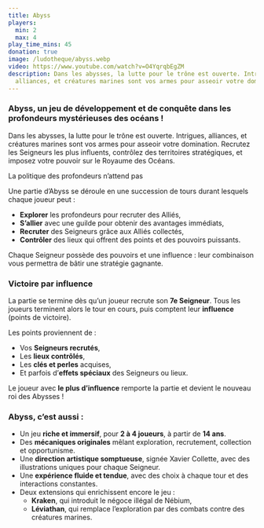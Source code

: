 ```yaml
---
title: Abyss
players:
  min: 2
  max: 4
play_time_mins: 45
donation: true
image: /ludotheque/abyss.webp
video: https://www.youtube.com/watch?v=O4YqrqbEgZM
description: Dans les abysses, la lutte pour le trône est ouverte. Intrigues,
  alliances, et créatures marines sont vos armes pour asseoir votre domination.
---
```


### **Abyss**, un jeu de développement et de conquête dans les profondeurs mystérieuses des océans !

Dans les abysses, la lutte pour le trône est ouverte. Intrigues, alliances, et créatures marines sont vos armes pour asseoir votre domination. Recrutez les Seigneurs les plus influents, contrôlez des territoires stratégiques, et imposez votre pouvoir sur le Royaume des Océans.

La politique des profondeurs n’attend pas

Une partie d’Abyss se déroule en une succession de tours durant lesquels chaque joueur peut :

- **Explorer** les profondeurs pour recruter des Alliés,
- **S’allier** avec une guilde pour obtenir des avantages immédiats,
- **Recruter** des Seigneurs grâce aux Alliés collectés,
- **Contrôler** des lieux qui offrent des points et des pouvoirs puissants.

Chaque Seigneur possède des pouvoirs et une influence : leur combinaison vous permettra de bâtir une stratégie gagnante.

### Victoire par influence

La partie se termine dès qu’un joueur recrute son **7e Seigneur**. Tous les joueurs terminent alors le tour en cours, puis comptent leur **influence** (points de victoire).

Les points proviennent de :

- Vos **Seigneurs recrutés**,
- Les **lieux contrôlés**,
- Les **clés et perles** acquises,
- Et parfois d’**effets spéciaux** des Seigneurs ou lieux.

Le joueur avec **le plus d’influence** remporte la partie et devient le nouveau roi des Abysses !

### Abyss, c’est aussi :

- Un jeu **riche et immersif**, pour **2 à 4 joueurs**, à partir de **14 ans**.
- Des **mécaniques originales** mêlant exploration, recrutement, collection et opportunisme.
- Une **direction artistique somptueuse**, signée Xavier Collette, avec des illustrations uniques pour chaque Seigneur.
- Une **expérience fluide et tendue**, avec des choix à chaque tour et des interactions constantes.
- Deux extensions qui enrichissent encore le jeu :
  - **Kraken**, qui introduit le négoce illégal de Nébium,
  - **Léviathan**, qui remplace l’exploration par des combats contre des créatures marines.
